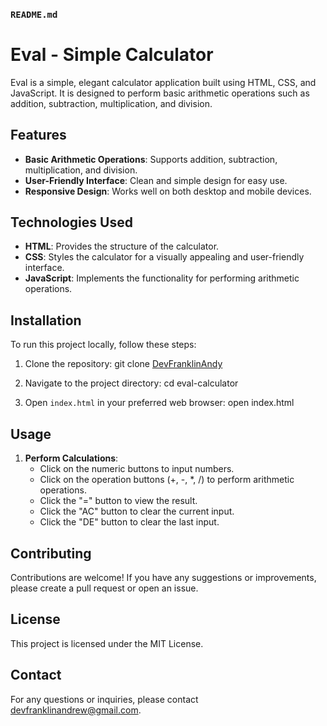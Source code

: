 ### `README.md`

# Eval - Simple Calculator

Eval is a simple, elegant calculator application built using HTML, CSS, and JavaScript. It is designed to perform basic arithmetic operations such as addition, subtraction, multiplication, and division.

## Features

- **Basic Arithmetic Operations**: Supports addition, subtraction, multiplication, and division.
- **User-Friendly Interface**: Clean and simple design for easy use.
- **Responsive Design**: Works well on both desktop and mobile devices.

## Technologies Used

- **HTML**: Provides the structure of the calculator.
- **CSS**: Styles the calculator for a visually appealing and user-friendly interface.
- **JavaScript**: Implements the functionality for performing arithmetic operations.

## Installation

To run this project locally, follow these steps:

1. Clone the repository:
   git clone [DevFranklinAndy](https://github.com/DevFranklinAndy/Eval---Calculator)

2. Navigate to the project directory:
   cd eval-calculator

3. Open `index.html` in your preferred web browser:
   open index.html

## Usage

1. **Perform Calculations**:
   - Click on the numeric buttons to input numbers.
   - Click on the operation buttons (+, -, \*, /) to perform arithmetic operations.
   - Click the "=" button to view the result.
   - Click the "AC" button to clear the current input.
   - Click the "DE" button to clear the last input.

## Contributing

Contributions are welcome! If you have any suggestions or improvements, please create a pull request or open an issue.

## License

This project is licensed under the MIT License.

## Contact

For any questions or inquiries, please contact [devfranklinandrew@gmail.com](mailto:devfranklinandrew@gmail.com).
